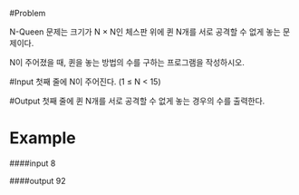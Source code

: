 #Problem

N-Queen 문제는 크기가 N × N인 체스판 위에 퀸 N개를 서로 공격할 수 없게 놓는 문제이다.

N이 주어졌을 때, 퀸을 놓는 방법의 수를 구하는 프로그램을 작성하시오.

#Input
첫째 줄에 N이 주어진다. (1 ≤ N < 15)

#Output
첫째 줄에 퀸 N개를 서로 공격할 수 없게 놓는 경우의 수를 출력한다.

# Example

####input
8

####output
92
